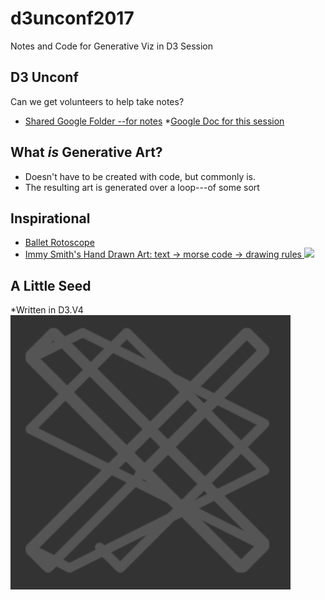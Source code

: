 # d3unconf2017
Notes and Code for Generative Viz in D3 Session

## D3 Unconf
Can we get volunteers to help take notes?
* [Shared Google Folder --for notes](https://drive.google.com/drive/u/0/folders/0B7rKrg7AOwYMLVhVU1FDeUVEY2c)
	*[Google Doc for this session](https://docs.google.com/document/d/1PrVLJ7gNen_a2aoPJTnWoOLqrtYj_YaBvVL4v2nXVQQ/edit)

## What *is* Generative Art?
* Doesn't have to be created with code, but commonly is.
* The resulting art is generated over a loop---of some sort

## Inspirational
* [Ballet Rotoscope](https://www.youtube.com/watch?v=yzJk6ww3LD0)
* [Immy Smith's Hand Drawn Art: text -> morse code -> drawing rules ](https://twitter.com/DrImmySmith/status/908595731048656896) ![](https://pbs.twimg.com/media/DJv6-lfWkAAXNUU.jpg:large)



## A Little Seed 
*Written in D3.V4
![](https://github.com/KristinHenry/d3unconf2017/blob/master/drawing.jpg)
